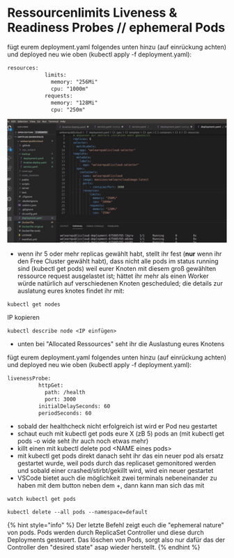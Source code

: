# Ressourcenlimits Liveness & Readiness Probes // ephemeral Pods

fügt eurem deployment.yaml folgendes unten hinzu \(auf einrückung achten\) und deployed neu wie oben \(kubectl apply -f deployment.yaml\):

```text
resources:
            limits:
              memory: "256Mi"
              cpu: "1000m"
            requests:
              memory: "128Mi"
              cpu: "250m"
```

![](../../../.gitbook/assets/image%20%2838%29.png)



* wenn ihr 5 oder mehr replicas gewählt habt, stellt ihr fest \(**nur** wenn ihr den Free Cluster gewählt habt\), dass nicht alle pods im status running sind \(kubectl get pods\) weil eurer Knoten mit diesem groß gewählten ressource request ausgelastet ist; hättet ihr mehr als einen Worker würde natürlich auf verschiedenen Knoten gescheduled; die details zur auslatung eures knotes findet ihr mit:

```text
kubectl get nodes
```

IP kopieren

```text
kubectl describe node <IP einfügen>
```

* unten bei "Allocated Ressources" seht ihr die Auslastung eures Knotens

fügt eurem deployment.yaml folgendes unten hinzu \(auf einrückung achten\) und deployed neu wie oben \(kubectl apply -f deployment.yaml\):

```text
livenessProbe:
          httpGet:
            path: /health
            port: 3000
          initialDelaySeconds: 60
          periodSeconds: 60
```

* sobald der healthcheck nicht erfolgreich ist wird er Pod neu gestartet
* schaut euch mit kubectl get pods eure X \(zB 5\) pods an \(mit kubectl get pods -o wide seht ihr auch noch etwas mehr\) 
* killt einen mit kubectl delete pod &lt;NAME eines pods&gt; 
* mit kubectl get pods direkt danach seht ihr das ein neuer pod als ersatz gestartet wurde, weil pods durch das replicaset gemonitored werden und sobald einer crashed/stirbt/gekillt wird, wird ein neuer gestartet
* VSCode bietet auch die möglichkeit zwei terminals nebeneinander zu haben mit dem button neben dem +, dann kann man sich das mit

```text
watch kubectl get pods
```

```text
kubectl delete --all pods --namespace=default
```

{% hint style="info" %}
Der letzte Befehl zeigt euch die "ephemeral nature" von pods. Pods werden durch ReplicaSet Controller und diese durch Deployments gesteuert. Das löschen von Pods, sorgt also nur dafür das der Controller den "desired state" asap wieder herstellt.
{% endhint %}

